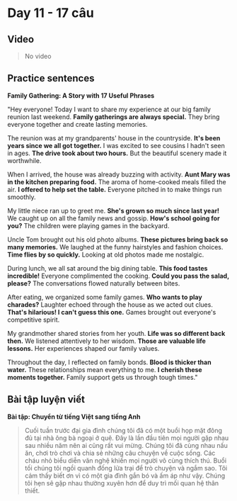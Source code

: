 # Day 11 - 17 câu

## Video
> No video

## Practice sentences

**Family Gathering: A Story with 17 Useful Phrases**

"Hey everyone! Today I want to share my experience at our big family reunion last weekend. **Family gatherings are always special.** They bring everyone together and create lasting memories.

The reunion was at my grandparents' house in the countryside. **It's been years since we all got together.** I was excited to see cousins I hadn't seen in ages. **The drive took about two hours.** But the beautiful scenery made it worthwhile.

When I arrived, the house was already buzzing with activity. **Aunt Mary was in the kitchen preparing food.** The aroma of home-cooked meals filled the air. **I offered to help set the table.** Everyone pitched in to make things run smoothly.

My little niece ran up to greet me. **She's grown so much since last year!** We caught up on all the family news and gossip. **How's school going for you?** The children were playing games in the backyard.

Uncle Tom brought out his old photo albums. **These pictures bring back so many memories.** We laughed at the funny hairstyles and fashion choices. **Time flies by so quickly.** Looking at old photos made me nostalgic.

During lunch, we all sat around the big dining table. **This food tastes incredible!** Everyone complimented the cooking. **Could you pass the salad, please?** The conversations flowed naturally between bites.

After eating, we organized some family games. **Who wants to play charades?** Laughter echoed through the house as we acted out clues. **That's hilarious! I can't guess this one.** Games brought out everyone's competitive spirit.

My grandmother shared stories from her youth. **Life was so different back then.** We listened attentively to her wisdom. **Those are valuable life lessons.** Her experiences shaped our family values.

Throughout the day, I reflected on family bonds. **Blood is thicker than water.** These relationships mean everything to me. **I cherish these moments together.** Family support gets us through tough times."

## Bài tập luyện viết

**Bài tập: Chuyển từ tiếng Việt sang tiếng Anh**

> Cuối tuần trước đại gia đình chúng tôi đã có một buổi họp mặt đông đủ tại nhà ông bà ngoại ở quê. Đây là lần đầu tiên mọi người gặp nhau sau nhiều năm nên ai cũng rất vui mừng. Chúng tôi đã cùng nhau nấu ăn, chơi trò chơi và chia sẻ những câu chuyện về cuộc sống. Các cháu nhỏ biểu diễn văn nghệ khiến mọi người vô cùng thích thú. Buổi tối chúng tôi ngồi quanh đống lửa trại để trò chuyện và ngắm sao. Tôi cảm thấy biết ơn vì có một gia đình gắn bó và ấm áp như vậy. Chúng tôi hẹn sẽ gặp nhau thường xuyên hơn để duy trì mối quan hệ thân thiết.
